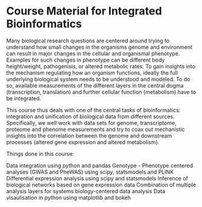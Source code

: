 # Course Material for Integrated Bioinformatics
Many biological research questions are centered around trying to understand how small changes in the organisms genome and environment can result in major changes in the cellular and organismal phenotype. Examples for such changes in phenotype can be different body height/weight, pathogenisis, or altered metabolic rates. To gain insights into the mechanism regulating how an organism functions, ideally the full underlying biological system needs to be understood and modeled. To do so, available measurements of the different layers in the central dogma (transcription, translation) and further cellular function (metabolism) have to be integrated.

This course thus deals with one of the central tasks of bioinformatics: integration and unification of biological data from different sources. Specifically, we well work with data sets for genome, transcriptome, proteome and phenome measurements and try to coax out mechanistic insights into the correlation between the genome and downstream processes (altered gene expression and altered metabolism).

Things done in this course:

Data integration using python and pandas
Genotype - Phenotype centered analyses (GWAS and PheWAS) using scipy, statsmodels and PLINK
Differential expression analysis using scipy and statsmodels
Inference of biological networks based on gene expression data
Combination of multiple analysis layers for systems biology-centered data analysis
Data visaulisation in python using matplotlib and bokeh
